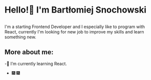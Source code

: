# Hello!👋 I'm Bartłomiej Snochowski

##
I'm a starting Frontend Developer and I especially like to program with React, currently I'm looking for new job to improve my skills and learn something new.

## More about me:
-🌱 I’m currently learning React.
- :fireworks: 🎆
